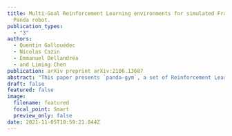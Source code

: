 ```yaml
---
title: Multi-Goal Reinforcement Learning environments for simulated Franka Emika
  Panda robot.
publication_types:
  - "3"
authors:
  - Quentin Gallouédec
  - Nicolas Cazin
  - Emmanuel Dellandréa
  - and Liming Chen
publication: arXiv preprint arXiv:2106.13687
abstract: "This paper presents `panda-gym`, a set of Reinforcement Learning (RL) environments for the Franka Emika Panda robot integrated with OpenAI Gym. Five tasks are included: reach, push, slide, pick \&  place and stack. They all follow a Multi-Goal RL framework, allowing to use goal-oriented RL algorithms. To foster open-research, we chose to use the open-source physics engine PyBullet.  The implementation chosen for this package allows to define very easily new tasks or new robots.  This paper also presents a baseline of results obtained with state-of-the-art model-free off-policy algorithms. `panda-gym` is open-source and freely available at [anonymized link]."
draft: false
featured: false
image:
  filename: featured
  focal_point: Smart
  preview_only: false
date: 2021-11-05T10:59:21.844Z
---
```

